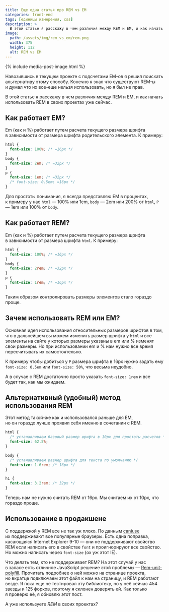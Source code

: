 ```yaml
---
title: Еще одна статья про REM vs EM
categories: front-end
tags: [единицы измерения, css]
description: >
  В этой статье я расскажу в чем различия между REM и EM, и как начать использовать REM в своих проектах уже сейчас.
image:
  path: /assets/img/rem_vs_em/rem.png
  width: 375
  height: 112
  alt: REM vs EM
---
```


{% include media-post-image.html %}

Навозившись в текущем проекте с подсчетами EM-ов я решил поискать альтернативу этому способу. Конечно я знал что существуют REM-ы и думал что их все-еще нельзя использовать, но я был не прав.

В этой статье я расскажу в чем различия между REM и EM, и как начать использовать REM в своих проектах уже сейчас.

## Как работает EM?

Em (как и %) работает путем расчета текущего размера шрифта в зависимости от размера шрифта родительского элемента. К примеру:

```css
html {
  font-size: 100%; /* =16px */
}
body {
  font-size: 2em; /* =32px */
}
p {
  font-size: 1em; /* =32px */
  /* font-size: 0.5em; =16px */
}
```

Для простоты понимания, я всегда представляю EM в процентах, к примеру у нас `html` — 100% или 1em, `body` — 2em или 200% от `html`, `P` — 1em или 100% от `body`.

## Как работает REM?

Em (как и %) работает путем расчета текущего размера шрифта в зависимости от размера шрифта `html`. К примеру:

```css
html {
  font-size: 100%; /* =16px */
}
body {
  font-size: 2rem; /* =32px */
}
p {
  font-size: 1rem; /* =16px */
}
```

Таким образом контролировать размеры элементов стало гораздо проще.

## Зачем использовать REM или EM?

Основная идея использования относительных размеров шрифтов в том, что в дальнейшем вы можем изменить размер шрифта у `html` и все элементы на сайте у которых размеры указаны в em или % изменят свои размеры. Но при использовании em и % нам нужно все время пересчитывать их самостоятельно.

К примеру чтобы добиться у `P` размера шрифта в 16px нужно задать ему `font-size: 0.5em` или `font-size: 50%`, что весьма неудобно.

А в случае с REM достаточно просто указать `font-size: 1rem` и все будет так, как мы ожидаем.

## Альтернативный (удобный) метод использования REM

Этот метод такой-же как и использовался раньше для EM, но он гораздо лучше проявил себя именно в сочетании с REM.

```css
html {
  /* устанавливаем базовый размер шрифта в 10px для простоты расчетов */
  font-size: 62.5%;
}

body {
  /* устанавливаем размер шрифта для текста по умолчанию */
  font-size: 1.6rem; /* 16px */
}

h1 {
  font-size: 3.2rem; /* 32px */
}
```

Теперь нам не нужно считать REM от 16px. Мы считаем их от 10px, что гораздо проще.

## Использование в продакшене

С поддержкой у REM все не так уж плохо. По данным <a href="http://caniuse.com/#search=rem">caniuse</a> их поддерживают все популярные браузеры. Есть одна поправка, касающаяся Internet Explorer 9-10 — они не поддерживают свойство REM если написать его в свойстве `font` и проигнорируют все свойство. Но можно написать через `font-size` (ох уж этот IE).

Что делать тем, кто не поддерживает REM? На этот случай у нас в запасе есть отличное JavaScript решение этой проблемы — <a href="http://chuckcarpenter.github.io/REM-unit-polyfill/">Rem-unit-polyfill</a>. Прочитать подробнее о ней можно на странице проекта, но вкратце подключаем этот файл к нам на страницу, и REM работают везде. Я пока еще не тестировал эту библиотеку, но у неё сейчас 454 звезды и 125 форков, поэтому я склонен доверять ей. Как только я проверю её, я обновлю этот пост.

А уже используете _REM_ в своих проектах?
